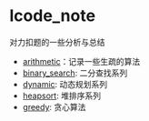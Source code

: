 # lcode_note
对力扣题的一些分析与总结
- [arithmetic](https://github.com/yi7ling/lcode_note/blob/main/arithmetic.md)：记录一些生疏的算法
- [binary_search](https://github.com/yi7ling/lcode_note/blob/main/binary_search.md): 二分查找系列
- [dynamic](https://github.com/yi7ling/lcode_note/blob/main/dynamic.md): 动态规划系列
- [heapsort](https://github.com/yi7ling/lcode_note/blob/main/heapsort.md): 堆排序系列
- [greedy](https://github.com/yi7ling/lcode_note/blob/main/greedy_al.md): 贪心算法
